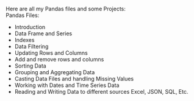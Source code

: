 Here are all my Pandas files and some Projects:  
Pandas Files:  
- Introduction
- Data Frame and Series
- Indexes
- Data Filtering
- Updating Rows and Columns
- Add and remove rows and columns
- Sorting Data 
- Grouping and Aggregating Data 
- Casting Data Files and handling Missing Values
- Working with Dates and Time Series Data
- Reading and Writing Data to different sources Excel, JSON, SQL, Etc.
